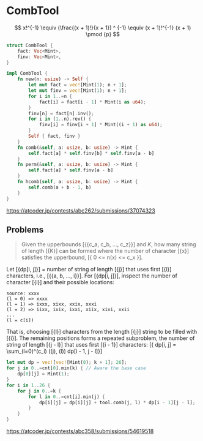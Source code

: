 # CombTool

$$
x!^{-1}
\equiv (\frac{(x + 1)!}{x + 1}) ^ {-1}
\equiv (x + 1)!^{-1} (x + 1)
\pmod {p}
$$

```rust
struct CombTool {
    fact: Vec<Mint>,
    finv: Vec<Mint>,
}

impl CombTool {
    fn new(n: usize) -> Self {
        let mut fact = vec![Mint(1); n + 1];
        let mut finv = vec![Mint(1); n + 1];
        for i in 1..=n {
            fact[i] = fact[i - 1] * Mint(i as u64);
        }
        finv[n] = fact[n].inv();
        for i in (1..n).rev() {
            finv[i] = finv[i + 1] * Mint((i + 1) as u64);
        }
        Self { fact, finv }
    }
    fn comb(&self, a: usize, b: usize) -> Mint {
        self.fact[a] * self.finv[b] * self.finv[a - b]
    }
    fn perm(&self, a: usize, b: usize) -> Mint {
        self.fact[a] * self.finv[a - b]
    }
    fn hcomb(self, a: usize, b: usize) -> Mint {
        self.comb(a + b - 1, b)
    }
}
```
<https://atcoder.jp/contests/abc262/submissions/37074323>

## Problems

> Given the upperbounds [{{c_a, c_b, ..., c_z}}] and $K$, how many string of length [{K}] can be formed where the number of character [{x}] satisfies the upperbound, [{ 0 <= n(x) <= c_x }].

Let [{dp[i, j]}] = number of string of length [{j}] that uses first [{i}] characters, i.e., [{{a, b, ..., i}}].
For [{dp[i, j]}], inspect the number of character [{i}]  and their possible locations:

```
source: xxxx
(l = 0) => xxxx
(l = 1) => ixxx, xixx, xxix, xxxi
(l = 2) => iixx, ixix, ixxi, xiix, xixi, xxii 
...
(l = c[i])
```
That is, choosing [{l}] characters from the length [{j}] string to be filled with [{i}]. The remaining positions forms a repeated subproblem, the number of string of length [{j - l}] that uses first [{i - 1}] characters:
[{ dp[i, j] = \sum_(l=0)^(c_i) ((j), (l)) dp[i - 1, j - l]}]

```rust
let mut dp = vec![vec![Mint(0); k + 1]; 26];
for j in 0..=cnt[0].min(k) { // Aware the base case
    dp[0][j] = Mint(1);
}
for i in 1..26 {
    for j in 0..=k {
        for l in 0..=cnt[i].min(j) {
            dp[i][j] = dp[i][j] + tool.comb(j, l) * dp[i - 1][j - l];
        }
    }
}
```
<https://atcoder.jp/contests/abc358/submissions/54619518>

